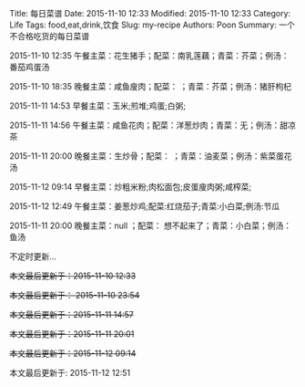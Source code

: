 Title: 每日菜谱
Date: 2015-11-10 12:33
Modified: 2015-11-10 12:33
Category: Life
Tags: food,eat,drink,饮食
Slug: my-recipe
Authors: Poon
Summary: 一个不合格吃货的每日菜谱

2015-11-10 12:35 午餐主菜：花生猪手；配菜：南乳莲藕；青菜：芥菜；例汤：番茄鸡蛋汤

2015-11-10 18:35 晚餐主菜：咸鱼廋肉；配菜：        ；青菜：芥菜；例汤：猪肝枸杞

2015-11-11 14:53 早餐主菜：玉米;煎堆;鸡蛋;白粥;

2015-11-11 14:56 午餐主菜：咸鱼花肉；配菜：洋葱炒肉；青菜：无；例汤：甜凉茶

2015-11-11 20:00 晚餐主菜：生炒骨；配菜：        ；青菜：油麦菜；例汤：紫菜蛋花汤

2015-11-12 09:14 早餐主菜：炒粗米粉;肉松面包;皮蛋廋肉粥;咸榨菜;

2015-11-12 12:49 午餐主菜：姜葱炒鸡;配菜:红烧茄子;青菜:小白菜;例汤:节瓜

2015-11-11 20:00 晚餐主菜：null ；配菜： 想不起来了；青菜：小白菜；例汤：鱼汤

不定时更新...

<s> 本文最后更新于：2015-11-10 12:33 </s>

<s>本文最后更新于： 2015-11-10 23:54</s>

<s>本文最后更新于：2015-11-11 14:57 </s>

<s>本文最后更新于：2015-11-11 20:01</s>

<s> 本文最后更新于：2015-11-12 09:14 </s>

本文最后更新于: 2015-11-12 12:51

